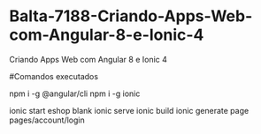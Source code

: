 # Balta-7188-Criando-Apps-Web-com-Angular-8-e-Ionic-4
Criando Apps Web com Angular 8 e Ionic 4

#Comandos executados

npm i -g @angular/cli
npm i -g ionic

ionic start eshop blank
ionic serve
ionic build
ionic generate page pages/account/login